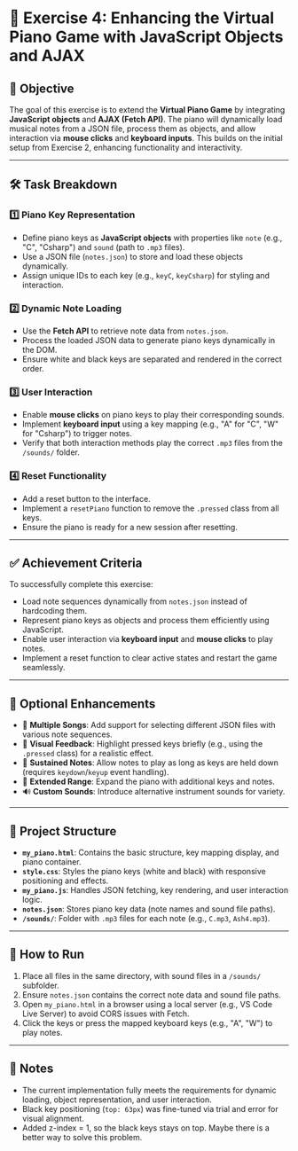# 🎹 Exercise 4: Enhancing the Virtual Piano Game with JavaScript Objects and AJAX

## 🎯 Objective  
The goal of this exercise is to extend the **Virtual Piano Game** by integrating **JavaScript objects** and **AJAX (Fetch API)**. The piano will dynamically load musical notes from a JSON file, process them as objects, and allow interaction via **mouse clicks** and **keyboard inputs**. This builds on the initial setup from Exercise 2, enhancing functionality and interactivity.

---

## 🛠️ **Task Breakdown**  

### 1️⃣ **Piano Key Representation**  
- Define piano keys as **JavaScript objects** with properties like `note` (e.g., "C", "Csharp") and `sound` (path to `.mp3` files).  
- Use a JSON file (`notes.json`) to store and load these objects dynamically.  
- Assign unique IDs to each key (e.g., `keyC`, `keyCsharp`) for styling and interaction.

### 2️⃣ **Dynamic Note Loading**  
- Use the **Fetch API** to retrieve note data from `notes.json`.  
- Process the loaded JSON data to generate piano keys dynamically in the DOM.  
- Ensure white and black keys are separated and rendered in the correct order.

### 3️⃣ **User Interaction**  
- Enable **mouse clicks** on piano keys to play their corresponding sounds.  
- Implement **keyboard input** using a key mapping (e.g., "A" for "C", "W" for "Csharp") to trigger notes.  
- Verify that both interaction methods play the correct `.mp3` files from the `/sounds/` folder.

### 4️⃣ **Reset Functionality**
- Add a reset button to the interface.
- Implement a `resetPiano` function to remove the `.pressed` class from all keys.
- Ensure the piano is ready for a new session after resetting.
---

## ✅ **Achievement Criteria**  
To successfully complete this exercise:  
- Load note sequences dynamically from `notes.json` instead of hardcoding them.  
- Represent piano keys as objects and process them efficiently using JavaScript.  
- Enable user interaction via **keyboard input** and **mouse clicks** to play notes.  
- Implement a reset function to clear active states and restart the game seamlessly.

---

## 🚀 **Optional Enhancements**  
- 🎵 **Multiple Songs**: Add support for selecting different JSON files with various note sequences.  
- 🎨 **Visual Feedback**: Highlight pressed keys briefly (e.g., using the `.pressed` class) for a realistic effect.  
- 🔄 **Sustained Notes**: Allow notes to play as long as keys are held down (requires `keydown`/`keyup` event handling).  
- 🎼 **Extended Range**: Expand the piano with additional keys and notes.  
- 🔊 **Custom Sounds**: Introduce alternative instrument sounds for variety.

---

## 📂 **Project Structure**  
- **`my_piano.html`**: Contains the basic structure, key mapping display, and piano container.  
- **`style.css`**: Styles the piano keys (white and black) with responsive positioning and effects.  
- **`my_piano.js`**: Handles JSON fetching, key rendering, and user interaction logic.  
- **`notes.json`**: Stores piano key data (note names and sound file paths).  
- **`/sounds/`**: Folder with `.mp3` files for each note (e.g., `C.mp3`, `Ash4.mp3`).

---

## 🏁 **How to Run**  
1. Place all files in the same directory, with sound files in a `/sounds/` subfolder.  
2. Ensure `notes.json` contains the correct note data and sound file paths.  
3. Open `my_piano.html` in a browser using a local server (e.g., VS Code Live Server) to avoid CORS issues with Fetch.  
4. Click the keys or press the mapped keyboard keys (e.g., "A", "W") to play notes.

---

## 📝 **Notes**  
- The current implementation fully meets the requirements for dynamic loading, object representation, and user interaction.  
- Black key positioning (`top: 63px`) was fine-tuned via trial and error for visual alignment.
- Added z-index = 1, so the black keys stays on top. Maybe there is a better way to solve this problem.
